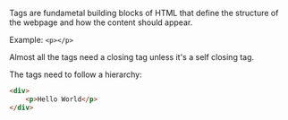
Tags are fundametal building blocks of HTML that define the structure of the webpage and how the content should appear.

Example: `<p></p>`

Almost all the tags need a closing tag unless it's a self closing tag.

The tags need to follow a hierarchy:

```html
<div>
    <p>Hello World</p>
</div>
```
